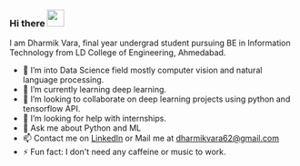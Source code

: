 ### Hi there <img src="https://raw.githubusercontent.com/MartinHeinz/MartinHeinz/master/wave.gif" width="30px">

I am Dharmik Vara, final year undergrad student pursuing BE in Information Technology from LD College of Engineering, Ahmedabad.

<!-- **DV821/DV821** is a ✨ _special_ ✨ repository because its `README.md` (this file) appears on your GitHub profile. -->

<!-- Here are some ideas to get you started: -->

- 🔭 I’m into Data Science field mostly computer vision and natural language processing.
- 🌱 I’m currently learning deep learning.
- 👯 I’m looking to collaborate on deep learning projects using python and tensorflow API.
- 🤔 I’m looking for help with internships.
- 💬 Ask me about Python and ML
- 📫 Contact me on [LinkedIn](https://www.linkedin.com/in/dharmik-vara-8aba3a19a/) or Mail me at dharmikvara62@gmail.com
- ⚡ Fun fact: I don't need any caffeine or music to work.
